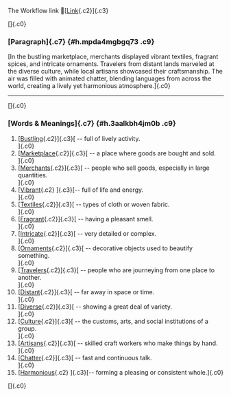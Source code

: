 The Workflow link
👏[[Link](https://www.google.com/url?q=http://www.google.com&sa=D&source=editors&ust=1757939992945291&usg=AOvVaw18dDjbm6-MSZ5n7VuvxLBy){.c2}]{.c3}

[]{.c0}

### [Paragraph]{.c7} {#h.mpda4mgbgq73 .c9}

[In the bustling marketplace, merchants displayed vibrant textiles,
fragrant spices, and intricate ornaments. Travelers from distant lands
marveled at the diverse culture, while local artisans showcased their
craftsmanship. The air was filled with animated chatter, blending
languages from across the world, creating a lively yet harmonious
atmosphere.]{.c0}

------------------------------------------------------------------------

[]{.c0}

### [Words & Meanings]{.c7} {#h.3aalkbh4jm0b .c9}

1.  [[Bustling](https://www.google.com/url?q=http://www.google.com&sa=D&source=editors&ust=1757939992946299&usg=AOvVaw2jz8l_Z5HAdVUEEgLKgh5o){.c2}]{.c3}[ --
    full of lively activity.\
    ]{.c0}
2.  [[Marketplace](https://www.google.com/url?q=http://www.google.com&sa=D&source=editors&ust=1757939992946489&usg=AOvVaw3_pmiK8BlqHF1h_EdChB9W){.c2}]{.c3}[ --
    a place where goods are bought and sold.\
    ]{.c0}
3.  [[Merchants](https://www.google.com/url?q=http://www.google.com&sa=D&source=editors&ust=1757939992946672&usg=AOvVaw2f8Jqg6UxVLtzTA-HhlCtt){.c2}]{.c3}[ --
    people who sell goods, especially in large quantities.\
    ]{.c0}
4.  [[Vibrant](https://www.google.com/url?q=http://www.google.com&sa=D&source=editors&ust=1757939992946877&usg=AOvVaw2EzZkighT9rSIPrVN38J6N){.c2}
    ]{.c3}[-- full of life and energy.\
    ]{.c0}
5.  [[Textiles](https://www.google.com/url?q=http://www.google.com&sa=D&source=editors&ust=1757939992947038&usg=AOvVaw3KGbPzQ_cnXKS1kqo3zV3j){.c2}]{.c3}[ --
    types of cloth or woven fabric.\
    ]{.c0}
6.  [[Fragrant](https://www.google.com/url?q=http://www.google.com&sa=D&source=editors&ust=1757939992947206&usg=AOvVaw0ilbFhI39vRMxBg7o7HHKa){.c2}]{.c3}[ --
    having a pleasant smell.\
    ]{.c0}
7.  [[Intricate](https://www.google.com/url?q=http://www.google.com&sa=D&source=editors&ust=1757939992947362&usg=AOvVaw1YCpvgkSavT9sS0bYmKdPg){.c2}]{.c3}[ --
    very detailed or complex.\
    ]{.c0}
8.  [[Ornaments](https://www.google.com/url?q=http://www.google.com&sa=D&source=editors&ust=1757939992947518&usg=AOvVaw3zh3-8zpvu4pVQO-uta5pt){.c2}]{.c3}[ --
    decorative objects used to beautify something.\
    ]{.c0}
9.  [[Travelers](https://www.google.com/url?q=http://www.google.com&sa=D&source=editors&ust=1757939992947709&usg=AOvVaw1oAxZpuzXEU9edt5TGp7MV){.c2}]{.c3}[ --
    people who are journeying from one place to another.\
    ]{.c0}
10. [[Distant](https://www.google.com/url?q=http://www.google.com&sa=D&source=editors&ust=1757939992947928&usg=AOvVaw1BFwczRrEK_K3hZnIdh6tQ){.c2}]{.c3}[ --
    far away in space or time.\
    ]{.c0}
11. [[Diverse](https://www.google.com/url?q=http://www.google.com&sa=D&source=editors&ust=1757939992948080&usg=AOvVaw2K3oY35Ffen66PlAh--Ns5){.c2}]{.c3}[ --
    showing a great deal of variety.\
    ]{.c0}
12. [[Culture](https://www.google.com/url?q=http://www.google.com&sa=D&source=editors&ust=1757939992948241&usg=AOvVaw2Qpzo6whmb9LkN6wco4CmR){.c2}]{.c3}[ --
    the customs, arts, and social institutions of a group.\
    ]{.c0}
13. [[Artisans](https://www.google.com/url?q=http://www.google.com&sa=D&source=editors&ust=1757939992948436&usg=AOvVaw0ra1JutEvlmzZ43clTDJm3){.c2}]{.c3}[ --
    skilled craft workers who make things by hand.\
    ]{.c0}
14. [[Chatter](https://www.google.com/url?q=http://www.google.com&sa=D&source=editors&ust=1757939992948630&usg=AOvVaw30_Eki_CKOmypLsFRodfl6){.c2}]{.c3}[ --
    fast and continuous talk.\
    ]{.c0}
15. [[Harmonious](https://www.google.com/url?q=http://www.google.com&sa=D&source=editors&ust=1757939992948799&usg=AOvVaw3KfWq259KzxX6YwbfrRXVx){.c2}
    ]{.c3}[-- forming a pleasing or consistent whole.]{.c0}

[]{.c0}
